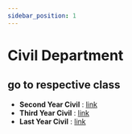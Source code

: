 ```yaml
---
sidebar_position: 1
---
```


# Civil Department

## go to respective class

* **Second Year Civil** : [link](category/sy-civil)
* **Third Year Civil** : [link](category/ty-civil)
* **Last Year Civil** : [link](category/ly-civil)